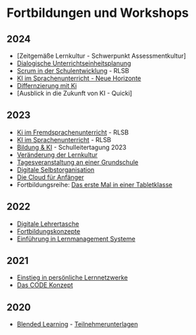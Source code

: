 # Fortbildungen und Workshops

## 2024

- [Zeitgemäße Lernkultur - Schwerpunkt Assessmentkultur]
- [Dialogische Unterrichtseinheitsplanung](https://medienberatung.online/dialog/veranstaltungen/) 
- [Scrum in der Schulentwicklung](/workshop/2024_Scrum-in-der-Schulentwicklung.md) - RLSB
- [KI im Sprachenunterricht - Neue Horizonte](/workshop/2024/2024-01_KI-im-Sprachenunterricht/2024-01_KI-im-Sprachenunterricht-Neue-Horizonte.md)
- [Differnzierung mit Ki](/workshop/2024/2024-01_Differnzierung-mit-KI/2024-01_Differnzierung-mit-KI.md)
- [Ausblick in die Zukunft von KI - Quicki]

## 2023
- [Ki im Fremdsprachenunterricht](/workshop/2023-11_KI%20im%20Fremdsprachenunterricht.pdf) - RLSB
- [KI im Sprachenunterricht](workshop/2023-09_KI%20im%20Sprachenunterricht.pdf) - RLSB
- [Bildung & KI](workshop/2023_Bildung%20und%20Ki%20-%20Schulleitertagung%202023.pdf) - Schulleitertagung 2023
- [Veränderung der Lernkultur](workshop/2023-04_Veränderung%20der%20Lernkultur.pdf)
- [Tagesveranstaltung an einer Grundschule](workshop/2023_Schilf%20an%20einer%20Grundschule.pdf)
- [Digitale Selbstorganisation](workshop/2023_Selbstorganisation-Präsenz.pdf)
- [Die Cloud für Anfänger](workshop/2023_Die%20Cloud%20für%20Anfänger.pdf)
- Fortbildungsreihe: [Das erste Mal in einer Tabletklasse](https://vedab.de/veranstaltungsdetails.php?vid=136089)

## 2022
- [Digitale Lehrertasche](workshop/2022_DigitaleLehrertasche-präsenz.pdf)
- [Fortbildungskonzepte](workshop/2022_Fortbildungskonzept.pdf)
- [Einführung in Lernmanagement Systeme](workshop/2022-06_LMS%20in%20Niedersachsen.pdf)

## 2021
- [Einstieg in persönliche Lernnetzwerke](workshop/2021_PLN.pdf)
- [Das CODE Konzept](workshop/2021_CODE.pdf)

## 2020
- [Blended Learning](workshop/2020_Blended%20Learning.pdf) - [Teilnehmerunterlagen](workshop/2020_Blended%20Learning/Blended%20Learning.md)



